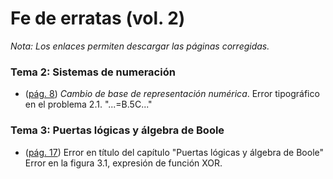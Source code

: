 # Fe de erratas (vol. 2)

*Nota: Los enlaces permiten descargar las páginas corregidas.*

### Tema 2: Sistemas de numeración 
- ([pág. 8](./pag8.pdf)) *Cambio de base de representación numérica*. 
Error tipográfico en el problema 2.1. "...=B.5C..."
  
### Tema 3: Puertas lógicas y álgebra de Boole
- ([pág. 17](./pag17.pdf)) 
Error en título del capítulo "Puertas lógicas y álgebra de Boole"
Error en la figura 3.1, expresión de función XOR.